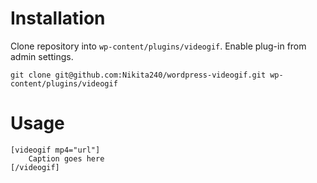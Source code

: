 # Installation

Clone repository into `wp-content/plugins/videogif`. Enable plug-in from admin settings.

`git clone git@github.com:Nikita240/wordpress-videogif.git wp-content/plugins/videogif`

# Usage

```
[videogif mp4="url"]
    Caption goes here
[/videogif]
```
